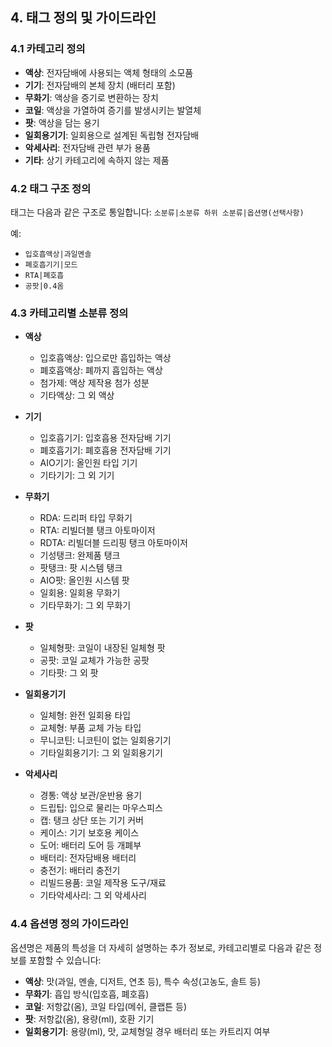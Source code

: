 ## 4. 태그 정의 및 가이드라인

### 4.1 카테고리 정의

- **액상**: 전자담배에 사용되는 액체 형태의 소모품
- **기기**: 전자담배의 본체 장치 (배터리 포함)
- **무화기**: 액상을 증기로 변환하는 장치
- **코일**: 액상을 가열하여 증기를 발생시키는 발열체
- **팟**: 액상을 담는 용기
- **일회용기기**: 일회용으로 설계된 독립형 전자담배
- **악세사리**: 전자담배 관련 부가 용품
- **기타**: 상기 카테고리에 속하지 않는 제품

### 4.2 태그 구조 정의

태그는 다음과 같은 구조로 통일합니다:
`소분류|소분류 하위 소분류|옵션명(선택사항)`

예:
- `입호흡액상|과일멘솔`
- `폐호흡기기|모드`
- `RTA|폐호흡`
- `공팟|0.4옴`

### 4.3 카테고리별 소분류 정의

- **액상**
  - 입호흡액상: 입으로만 흡입하는 액상
  - 폐호흡액상: 폐까지 흡입하는 액상
  - 첨가제: 액상 제작용 첨가 성분
  - 기타액상: 그 외 액상

- **기기**
  - 입호흡기기: 입호흡용 전자담배 기기
  - 폐호흡기기: 폐호흡용 전자담배 기기
  - AIO기기: 올인원 타입 기기
  - 기타기기: 그 외 기기

- **무화기**
  - RDA: 드리퍼 타입 무화기
  - RTA: 리빌더블 탱크 아토마이저
  - RDTA: 리빌더블 드리핑 탱크 아토마이저
  - 기성탱크: 완제품 탱크
  - 팟탱크: 팟 시스템 탱크
  - AIO팟: 올인원 시스템 팟
  - 일회용: 일회용 무화기
  - 기타무화기: 그 외 무화기

- **팟**
  - 일체형팟: 코일이 내장된 일체형 팟
  - 공팟: 코일 교체가 가능한 공팟
  - 기타팟: 그 외 팟

- **일회용기기**
  - 일체형: 완전 일회용 타입
  - 교체형: 부품 교체 가능 타입
  - 무니코틴: 니코틴이 없는 일회용기기
  - 기타일회용기기: 그 외 일회용기기

- **악세사리**
  - 경통: 액상 보관/운반용 용기
  - 드립팁: 입으로 물리는 마우스피스
  - 캡: 탱크 상단 또는 기기 커버
  - 케이스: 기기 보호용 케이스
  - 도어: 배터리 도어 등 개폐부
  - 배터리: 전자담배용 배터리
  - 충전기: 배터리 충전기
  - 리빌드용품: 코일 제작용 도구/재료
  - 기타악세사리: 그 외 악세사리

### 4.4 옵션명 정의 가이드라인

옵션명은 제품의 특성을 더 자세히 설명하는 추가 정보로, 카테고리별로 다음과 같은 정보를 포함할 수 있습니다:

- **액상**: 맛(과일, 멘솔, 디저트, 연초 등), 특수 속성(고농도, 솔트 등)
- **무화기**: 흡입 방식(입호흡, 폐호흡)
- **코일**: 저항값(옴), 코일 타입(메쉬, 클랩튼 등)
- **팟**: 저항값(옴), 용량(ml), 호환 기기
- **일회용기기**: 용량(ml), 맛, 교체형일 경우 배터리 또는 카트리지 여부
